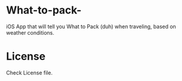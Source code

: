 # What-to-pack-
iOS App that will tell you What to Pack (duh) when traveling, based on weather conditions.

# License
Check License file.
